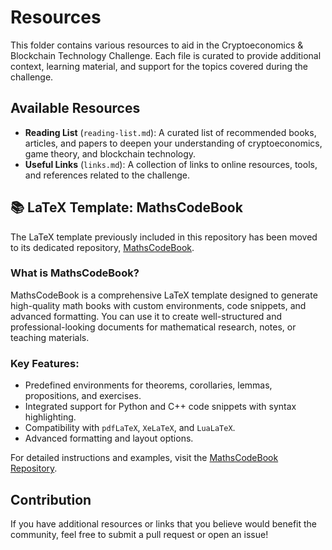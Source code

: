 # Resources

This folder contains various resources to aid in the Cryptoeconomics & Blockchain Technology Challenge. Each file is curated to provide additional context, learning material, and support for the topics covered during the challenge.

## Available Resources

- **Reading List** (`reading-list.md`): A curated list of recommended books, articles, and papers to deepen your understanding of cryptoeconomics, game theory, and blockchain technology.
- **Useful Links** (`links.md`): A collection of links to online resources, tools, and references related to the challenge.

## 📚 LaTeX Template: MathsCodeBook

The LaTeX template previously included in this repository has been moved to its dedicated repository, [MathsCodeBook](https://github.com/YuriODev/MathsCodeBook).

### What is MathsCodeBook?

MathsCodeBook is a comprehensive LaTeX template designed to generate high-quality math books with custom environments, code snippets, and advanced formatting. You can use it to create well-structured and professional-looking documents for mathematical research, notes, or teaching materials.

### Key Features:

- Predefined environments for theorems, corollaries, lemmas, propositions, and exercises.
- Integrated support for Python and C++ code snippets with syntax highlighting.
- Compatibility with `pdfLaTeX`, `XeLaTeX`, and `LuaLaTeX`.
- Advanced formatting and layout options.

For detailed instructions and examples, visit the [MathsCodeBook Repository](https://github.com/YuriODev/MathsCodeBook).

## Contribution

If you have additional resources or links that you believe would benefit the community, feel free to submit a pull request or open an issue!
